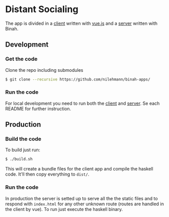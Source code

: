 # Distant Socialing

The app is divided in a [client](https://github.com/nilehmann/binah-apps/tree/master/covid/client) written with [vue.js](https://vuejs.org/) and a [server](https://github.com/nilehmann/binah-apps/tree/master/covid/server) written with Binah.

## Development

### Get the code

Clone the repo including submodules

```bash
$ git clone --recursive https://github.com/nilehmann/binah-apps/
```

### Run the code

For local development you need to run both the [client](https://github.com/nilehmann/binah-apps/tree/master/covid/client#readme) and [server](https://github.com/nilehmann/binah-apps/tree/master/covid/server#readme). Se each README for further instruction.

## Production

### Build the code

To build just run:

```bash
$ ./build.sh
```

This will create a bundle files for the client app and compile the haskell code. It'll then copy everything to `dist/`.

### Run the code

In production the server is setted up to serve all the the static files and to respond with `index.html` for any other unknown route (routes are handled in the client by vue). To run just execute the haskell binary.
